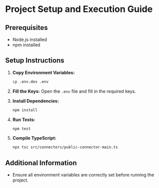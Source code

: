# Project Setup and Execution Guide

## Prerequisites
- Node.js installed
- npm installed

## Setup Instructions

1. **Copy Environment Variables:**
    ```sh
    cp .env.dev .env
    ```

2. **Fill the Keys:**
    Open the `.env` file and fill in the required keys.

3. **Install Dependencies:**
    ```sh
    npm install
    ```

4. **Run Tests:**
    ```sh
    npm test
    ```

5. **Compile TypeScript:**
    ```sh
    npx tsc src/connectors/public-connector-main.ts
    ```

## Additional Information
- Ensure all environment variables are correctly set before running the project.
